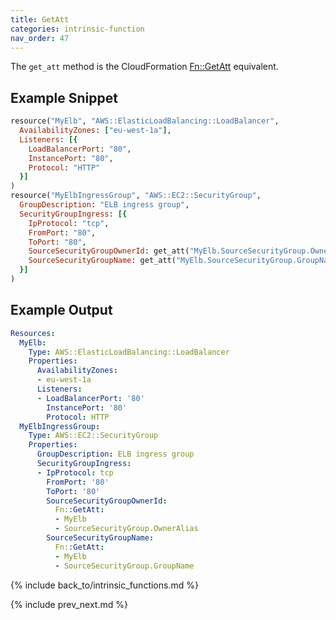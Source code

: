 ```yaml
---
title: GetAtt
categories: intrinsic-function
nav_order: 47
---
```


The `get_att` method is the CloudFormation [Fn::GetAtt](https://docs.aws.amazon.com/AWSCloudFormation/latest/UserGuide/intrinsic-function-reference-getatt.html) equivalent.

## Example Snippet

```ruby
resource("MyElb", "AWS::ElasticLoadBalancing::LoadBalancer",
  AvailabilityZones: ["eu-west-1a"],
  Listeners: [{
    LoadBalancerPort: "80",
    InstancePort: "80",
    Protocol: "HTTP"
  }]
)
resource("MyElbIngressGroup", "AWS::EC2::SecurityGroup",
  GroupDescription: "ELB ingress group",
  SecurityGroupIngress: [{
    IpProtocol: "tcp",
    FromPort: "80",
    ToPort: "80",
    SourceSecurityGroupOwnerId: get_att("MyElb.SourceSecurityGroup.OwnerAlias"),
    SourceSecurityGroupName: get_att("MyElb.SourceSecurityGroup.GroupName")
  }]
)
```

## Example Output

```yaml
Resources:
  MyElb:
    Type: AWS::ElasticLoadBalancing::LoadBalancer
    Properties:
      AvailabilityZones:
      - eu-west-1a
      Listeners:
      - LoadBalancerPort: '80'
        InstancePort: '80'
        Protocol: HTTP
  MyElbIngressGroup:
    Type: AWS::EC2::SecurityGroup
    Properties:
      GroupDescription: ELB ingress group
      SecurityGroupIngress:
      - IpProtocol: tcp
        FromPort: '80'
        ToPort: '80'
        SourceSecurityGroupOwnerId:
          Fn::GetAtt:
          - MyElb
          - SourceSecurityGroup.OwnerAlias
        SourceSecurityGroupName:
          Fn::GetAtt:
          - MyElb
          - SourceSecurityGroup.GroupName
```

{% include back_to/intrinsic_functions.md %}

{% include prev_next.md %}
